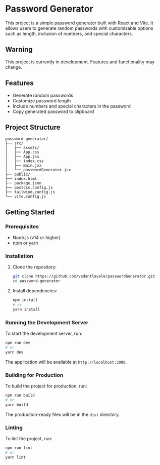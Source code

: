 # Password Generator

This project is a simple password generator built with React and Vite. It allows users to generate random passwords with customizable options such as length, inclusion of numbers, and special characters.

## Warning

This project is currently in development. Features and functionality may change.

## Features

- Generate random passwords
- Customize password length
- Include numbers and special characters in the password
- Copy generated password to clipboard

## Project Structure
```
password-generator/
├── src/
│   ├── assets/
│   ├── App.css
│   ├── App.jsx
│   ├── index.css
│   ├── main.jsx
│   └── passwordGenerator.jsx
├── public/
├── index.html
├── package.json
├── postcss.config.js
├── tailwind.config.js
└── vite.config.js
```
## Getting Started

### Prerequisites

- Node.js (v14 or higher)
- npm or yarn

### Installation

1. Clone the repository:
   ```sh
   git clone https://github.com/vedantlavale/passwordGenerator.git
   cd password-generator
   ```

2. Install dependencies:
   ```sh
   npm install
   # or
   yarn install
   ```

### Running the Development Server

To start the development server, run:
```sh
npm run dev
# or
yarn dev
```

The application will be available at `http://localhost:3000`.

### Building for Production

To build the project for production, run:
```sh
npm run build
# or
yarn build
```

The production-ready files will be in the `dist` directory.

### Linting

To lint the project, run:
```sh
npm run lint
# or
yarn lint
```
